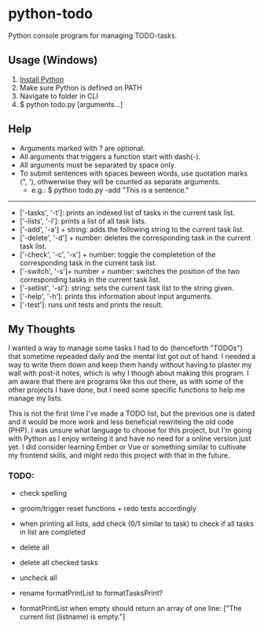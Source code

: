 # python-todo

Python console program for managing TODO-tasks.

## Usage (Windows)
1. [Install Python](https://www.python.org/downloads/)
2. Make sure Python is defined on PATH
3. Navigate to folder in CLI
4. $ python todo.py [arguments...]

## Help
- Arguments marked with ? are optional.
- All arguments that triggers a function start with dash(-).
- All arguments must be separated by space only.
- To submit sentences with spaces beween words, use quotation marks (", '), othwerwise they will be counted as separate arguments.
    - e.g.: $ python todo.py -add "This is a sentence."

---

- ['-tasks', '-t']: prints an indexed list of tasks in the current task list.
- ['-lists', '-l']: prints a list of all task lists.
- ['-add', '-a'] + string: adds the following string to the current task list.
- ['-delete', '-d'] + number: deletes the corresponding task in the current task list.
- ['-check', '-c', '-x'] + number: toggle the completetion of the corresponding task in the current task list.
- ['-switch', '-s']+ number + number: switches the position of the two corresponding tasks in the current task list.
- ['-setlist', '-sl']: string: sets the current task list to the string given.
- ['-help', '-h']: prints this information about input arguments.
- ['-test']: runs unit tests and prints the result.

## My Thoughts

I wanted a way to manage some tasks I had to do (henceforth "TODOs") that sometime repeaded daily and the mental list got out of hand. I needed a way to write them down and keep them handy without having to plaster my wall with post-it notes, which is why I though about making this program. I am aware that there are programs like this out there, as with some of the other projects I have done, but I need some specific functions to help me manage my lists. 

This is not the first time I've made a TODO list, but the previous one is dated and it would be more work and less beneficial rewriteing the old code (PHP). I was unsure what language to choose for this project, but I'm going with Python as I enjoy writeing it and have no need for a online version just yet. I did consider learning Ember or Vue or something similar to cultivate my frontend skills, and might redo this project with that in the future.

### TODO:
- check spelling
- groom/trigger reset functions + redo tests accordingly

- when printing all lists, add check (0/1 similar to task) to check if all tasks in list are completed
- delete all
- delete all checked tasks
- uncheck all
- rename formatPrintList to formatTasksPrint?
- formatPrintList when empty should return an array of one line: ["The current list (listname) is empty."]